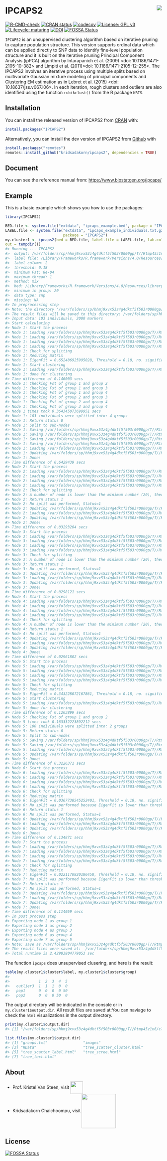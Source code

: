 <!-- README.md is generated from README.Rmd. Please edit that file -->

# IPCAPS2 <img src="man/figures/ipcaps2_logo.png" align="right" />

<!-- badges: start -->

[![R-CMD-check](https://github.com/kridsadakorn/ipcaps/workflows/R-CMD-check/badge.svg)](https://github.com/kridsadakorn/ipcaps/actions)
[![CRAN
status](https://www.r-pkg.org/badges/version/IPCAPS2)](https://CRAN.R-project.org/package=IPCAPS2)
[![codecov](https://codecov.io/gh/kridsadakorn/ipcaps/branch/master/graph/badge.svg?token=GGF640V5QY)](https://codecov.io/gh/kridsadakorn/ipcaps)
[![License: GPL
v3](https://img.shields.io/badge/License-GPLv3-blue.svg)](https://www.gnu.org/licenses/gpl-3.0)
[![Lifecycle:
maturing](https://img.shields.io/badge/lifecycle-maturing-blue.svg)](https://www.tidyverse.org/lifecycle/#maturing)
[![DOI](https://zenodo.org/badge/333291312.svg)](https://zenodo.org/badge/latestdoi/333291312)
[![FOSSA Status](https://app.fossa.com/api/projects/git%2Bgithub.com%2Fkridsadakorn%2Fipcaps2.svg?type=shield)](https://app.fossa.com/projects/git%2Bgithub.com%2Fkridsadakorn%2Fipcaps2?ref=badge_shield)
<!-- badges: end -->

`IPCAPS2` is an unsupervised clustering algorithm based on iterative
pruning to capture population structure. This version supports ordinal
data which can be applied directly to SNP data to identify fine-level
population structure and it is built on the iterative pruning Principal
Component Analysis (ipPCA) algorithm by Intarapanich et al. (2009)
\<doi: 10.1186/1471-2105-10-382\> and Limpiti et al. (2011)\<doi:
10.1186/1471-2105-12-255\>. The IPCAPS2 involves an iterative process
using multiple splits based on multivariate Gaussian mixture modeling of
principal components and Clustering EM estimation as in Lebret et
al. (2015) \<doi: 10.18637/jss.v067.i06\>. In each iteration, rough
clusters and outliers are also identified using the function
`rubikclust()` from the R package `KRIS`.

## Installation

You can install the released version of IPCAPS2 from
[CRAN](https://CRAN.R-project.org) with:

``` r
install.packages("IPCAPS2")
```

Alternatively, you can install the dev version of IPCAPS2 from
[Github](https://github.com/kridsadakorn/ipcaps2) with

``` r
install.packages("remotes")
remotes::install_github("kridsadakorn/ipcaps2", dependencies = TRUE)
```

## Document

You can see the reference manual from:
<https://www.biostatgen.org/ipcaps/>

## Example

This is a basic example which shows you how to use the packages:

``` r
library(IPCAPS2)

BED.file <- system.file("extdata", "ipcaps_example.bed", package = "IPCAPS2")
LABEL.file <- system.file("extdata", "ipcaps_example_individuals.txt.gz",
                          package = "IPCAPS2")
my.cluster1 <- ipcaps2(bed = BED.file, label.file = LABEL.file, lab.col = 2,
out = tempdir())
#> Running ... IPCAPS2 
#>  output: /var/folders/sp/hhmj9xvx53z4g4dktf5f503r0000gp/T//Rtmp45z1n6 
#>  label file: /Library/Frameworks/R.framework/Versions/4.0/Resources/library/IPCAPS2/extdata/ipcaps_example_individuals.txt.gz
#>  label column: 2
#>  threshold: 0.18
#>  minimum Fst: 8e-04
#>  maximum thread: 1
#>  method: mix
#>  bed: /Library/Frameworks/R.framework/Versions/4.0/Resources/library/IPCAPS2/extdata/ipcaps_example.bed
#>  minimum in group: 20
#>  data type: snp
#>  missing: NA
#> In preprocessing step
#> Note: the directory '/var/folders/sp/hhmj9xvx53z4g4dktf5f503r0000gp/T//Rtmp45z1n6' is existed. 
#> The result files will be saved to this directory: /var/folders/sp/hhmj9xvx53z4g4dktf5f503r0000gp/T//Rtmp45z1n6/cluster_output 
#> Input data: 103 individuals, 2000 markers
#> Start calculating
#> Node 1: Start the process
#> Node 1: Loading /var/folders/sp/hhmj9xvx53z4g4dktf5f503r0000gp/T//Rtmp45z1n6/cluster_output/RData/tree.RData
#> Node 1: Loading /var/folders/sp/hhmj9xvx53z4g4dktf5f503r0000gp/T//Rtmp45z1n6/cluster_output/RData/condition.RData
#> Node 1: Loading /var/folders/sp/hhmj9xvx53z4g4dktf5f503r0000gp/T//Rtmp45z1n6/cluster_output/RData/rawdata.RData
#> Node 1: Loading /var/folders/sp/hhmj9xvx53z4g4dktf5f503r0000gp/T//Rtmp45z1n6/cluster_output/RData/node1.RData
#> Node 1: Check for splitting
#> Node 1: Reducing matrix
#> Node 1: EigenFit = 0.652486925995028, Threshold = 0.18, no. significant PCs = 3
#> Node 1: Start clustering
#> Node 1: Loading /var/folders/sp/hhmj9xvx53z4g4dktf5f503r0000gp/T//Rtmp45z1n6/cluster_output/RData/node1.RData
#> Node 1: done for clustering
#> Time difference of 0.146003 secs
#> Node 1: Checking Fst of group 1 and group 2
#> Node 1: Checking Fst of group 1 and group 3
#> Node 1: Checking Fst of group 1 and group 4
#> Node 1: Checking Fst of group 2 and group 3
#> Node 1: Checking Fst of group 2 and group 4
#> Node 1: Checking Fst of group 3 and group 4
#> Node 1 times took 0.364345073699951 secs
#> Node 1: 103 individuals were splitted into: 4 groups
#> Node 1: Return status 0
#> Node 1: Split to sub-nodes
#> Node 1: Saving /var/folders/sp/hhmj9xvx53z4g4dktf5f503r0000gp/T//Rtmp45z1n6/cluster_output/RData/node2.RData
#> Node 1: Saving /var/folders/sp/hhmj9xvx53z4g4dktf5f503r0000gp/T//Rtmp45z1n6/cluster_output/RData/node3.RData
#> Node 1: Saving /var/folders/sp/hhmj9xvx53z4g4dktf5f503r0000gp/T//Rtmp45z1n6/cluster_output/RData/node4.RData
#> Node 1: Saving /var/folders/sp/hhmj9xvx53z4g4dktf5f503r0000gp/T//Rtmp45z1n6/cluster_output/RData/node5.RData
#> Node 1: Loading /var/folders/sp/hhmj9xvx53z4g4dktf5f503r0000gp/T//Rtmp45z1n6/cluster_output/RData/tree.RData
#> Node 1: Updating /var/folders/sp/hhmj9xvx53z4g4dktf5f503r0000gp/T//Rtmp45z1n6/cluster_output/RData/tree.RData
#> Node 1: Done!
#> Time difference of 0.6429439 secs
#> Node 2: Start the process
#> Node 2: Loading /var/folders/sp/hhmj9xvx53z4g4dktf5f503r0000gp/T//Rtmp45z1n6/cluster_output/RData/tree.RData
#> Node 2: Loading /var/folders/sp/hhmj9xvx53z4g4dktf5f503r0000gp/T//Rtmp45z1n6/cluster_output/RData/condition.RData
#> Node 2: Loading /var/folders/sp/hhmj9xvx53z4g4dktf5f503r0000gp/T//Rtmp45z1n6/cluster_output/RData/rawdata.RData
#> Node 2: Loading /var/folders/sp/hhmj9xvx53z4g4dktf5f503r0000gp/T//Rtmp45z1n6/cluster_output/RData/node2.RData
#> Node 2: Check for splitting
#> Node 2: A number of node is lower than the minimum number (20), therefore split was not performed
#> Node 2: Return status 1
#> Node 2: No split was performed, Status=1
#> Node 2: Updating /var/folders/sp/hhmj9xvx53z4g4dktf5f503r0000gp/T//Rtmp45z1n6/cluster_output/RData/leafnode.RData
#> Node 2: Loading /var/folders/sp/hhmj9xvx53z4g4dktf5f503r0000gp/T//Rtmp45z1n6/cluster_output/RData/tree.RData
#> Node 2: Updating /var/folders/sp/hhmj9xvx53z4g4dktf5f503r0000gp/T//Rtmp45z1n6/cluster_output/RData/tree.RData
#> Node 2: Done!
#> Time difference of 0.03293204 secs
#> Node 3: Start the process
#> Node 3: Loading /var/folders/sp/hhmj9xvx53z4g4dktf5f503r0000gp/T//Rtmp45z1n6/cluster_output/RData/tree.RData
#> Node 3: Loading /var/folders/sp/hhmj9xvx53z4g4dktf5f503r0000gp/T//Rtmp45z1n6/cluster_output/RData/condition.RData
#> Node 3: Loading /var/folders/sp/hhmj9xvx53z4g4dktf5f503r0000gp/T//Rtmp45z1n6/cluster_output/RData/rawdata.RData
#> Node 3: Loading /var/folders/sp/hhmj9xvx53z4g4dktf5f503r0000gp/T//Rtmp45z1n6/cluster_output/RData/node3.RData
#> Node 3: Check for splitting
#> Node 3: A number of node is lower than the minimum number (20), therefore split was not performed
#> Node 3: Return status 1
#> Node 3: No split was performed, Status=1
#> Node 3: Updating /var/folders/sp/hhmj9xvx53z4g4dktf5f503r0000gp/T//Rtmp45z1n6/cluster_output/RData/leafnode.RData
#> Node 3: Loading /var/folders/sp/hhmj9xvx53z4g4dktf5f503r0000gp/T//Rtmp45z1n6/cluster_output/RData/tree.RData
#> Node 3: Updating /var/folders/sp/hhmj9xvx53z4g4dktf5f503r0000gp/T//Rtmp45z1n6/cluster_output/RData/tree.RData
#> Node 3: Done!
#> Time difference of 0.0298121 secs
#> Node 4: Start the process
#> Node 4: Loading /var/folders/sp/hhmj9xvx53z4g4dktf5f503r0000gp/T//Rtmp45z1n6/cluster_output/RData/tree.RData
#> Node 4: Loading /var/folders/sp/hhmj9xvx53z4g4dktf5f503r0000gp/T//Rtmp45z1n6/cluster_output/RData/condition.RData
#> Node 4: Loading /var/folders/sp/hhmj9xvx53z4g4dktf5f503r0000gp/T//Rtmp45z1n6/cluster_output/RData/rawdata.RData
#> Node 4: Loading /var/folders/sp/hhmj9xvx53z4g4dktf5f503r0000gp/T//Rtmp45z1n6/cluster_output/RData/node4.RData
#> Node 4: Check for splitting
#> Node 4: A number of node is lower than the minimum number (20), therefore split was not performed
#> Node 4: Return status 1
#> Node 4: No split was performed, Status=1
#> Node 4: Updating /var/folders/sp/hhmj9xvx53z4g4dktf5f503r0000gp/T//Rtmp45z1n6/cluster_output/RData/leafnode.RData
#> Node 4: Loading /var/folders/sp/hhmj9xvx53z4g4dktf5f503r0000gp/T//Rtmp45z1n6/cluster_output/RData/tree.RData
#> Node 4: Updating /var/folders/sp/hhmj9xvx53z4g4dktf5f503r0000gp/T//Rtmp45z1n6/cluster_output/RData/tree.RData
#> Node 4: Done!
#> Time difference of 0.02961802 secs
#> Node 5: Start the process
#> Node 5: Loading /var/folders/sp/hhmj9xvx53z4g4dktf5f503r0000gp/T//Rtmp45z1n6/cluster_output/RData/tree.RData
#> Node 5: Loading /var/folders/sp/hhmj9xvx53z4g4dktf5f503r0000gp/T//Rtmp45z1n6/cluster_output/RData/condition.RData
#> Node 5: Loading /var/folders/sp/hhmj9xvx53z4g4dktf5f503r0000gp/T//Rtmp45z1n6/cluster_output/RData/rawdata.RData
#> Node 5: Loading /var/folders/sp/hhmj9xvx53z4g4dktf5f503r0000gp/T//Rtmp45z1n6/cluster_output/RData/node5.RData
#> Node 5: Check for splitting
#> Node 5: Reducing matrix
#> Node 5: EigenFit = 0.343228072167861, Threshold = 0.18, no. significant PCs = 3
#> Node 5: Start clustering
#> Node 5: Loading /var/folders/sp/hhmj9xvx53z4g4dktf5f503r0000gp/T//Rtmp45z1n6/cluster_output/RData/node5.RData
#> Node 5: done for clustering
#> Time difference of 0.1203899 secs
#> Node 5: Checking Fst of group 1 and group 2
#> Node 5 times took 0.163332223892212 secs
#> Node 5: 100 individuals were splitted into: 2 groups
#> Node 5: Return status 0
#> Node 5: Split to sub-nodes
#> Node 5: Saving /var/folders/sp/hhmj9xvx53z4g4dktf5f503r0000gp/T//Rtmp45z1n6/cluster_output/RData/node6.RData
#> Node 5: Saving /var/folders/sp/hhmj9xvx53z4g4dktf5f503r0000gp/T//Rtmp45z1n6/cluster_output/RData/node7.RData
#> Node 5: Loading /var/folders/sp/hhmj9xvx53z4g4dktf5f503r0000gp/T//Rtmp45z1n6/cluster_output/RData/tree.RData
#> Node 5: Updating /var/folders/sp/hhmj9xvx53z4g4dktf5f503r0000gp/T//Rtmp45z1n6/cluster_output/RData/tree.RData
#> Node 5: Done!
#> Time difference of 0.3226371 secs
#> Node 6: Start the process
#> Node 6: Loading /var/folders/sp/hhmj9xvx53z4g4dktf5f503r0000gp/T//Rtmp45z1n6/cluster_output/RData/tree.RData
#> Node 6: Loading /var/folders/sp/hhmj9xvx53z4g4dktf5f503r0000gp/T//Rtmp45z1n6/cluster_output/RData/condition.RData
#> Node 6: Loading /var/folders/sp/hhmj9xvx53z4g4dktf5f503r0000gp/T//Rtmp45z1n6/cluster_output/RData/rawdata.RData
#> Node 6: Loading /var/folders/sp/hhmj9xvx53z4g4dktf5f503r0000gp/T//Rtmp45z1n6/cluster_output/RData/node6.RData
#> Node 6: Check for splitting
#> Node 6: Reducing matrix
#> Node 6: EigenFit = 0.0367738545252401, Threshold = 0.18, no. significant PCs = 
#> Node 6: No split was performed because EigenFit is lower than threshold
#> Node 6: Return status 1
#> Node 6: No split was performed, Status=1
#> Node 6: Updating /var/folders/sp/hhmj9xvx53z4g4dktf5f503r0000gp/T//Rtmp45z1n6/cluster_output/RData/leafnode.RData
#> Node 6: Loading /var/folders/sp/hhmj9xvx53z4g4dktf5f503r0000gp/T//Rtmp45z1n6/cluster_output/RData/tree.RData
#> Node 6: Updating /var/folders/sp/hhmj9xvx53z4g4dktf5f503r0000gp/T//Rtmp45z1n6/cluster_output/RData/tree.RData
#> Node 6: Done!
#> Time difference of 0.134871 secs
#> Node 7: Start the process
#> Node 7: Loading /var/folders/sp/hhmj9xvx53z4g4dktf5f503r0000gp/T//Rtmp45z1n6/cluster_output/RData/tree.RData
#> Node 7: Loading /var/folders/sp/hhmj9xvx53z4g4dktf5f503r0000gp/T//Rtmp45z1n6/cluster_output/RData/condition.RData
#> Node 7: Loading /var/folders/sp/hhmj9xvx53z4g4dktf5f503r0000gp/T//Rtmp45z1n6/cluster_output/RData/rawdata.RData
#> Node 7: Loading /var/folders/sp/hhmj9xvx53z4g4dktf5f503r0000gp/T//Rtmp45z1n6/cluster_output/RData/node7.RData
#> Node 7: Check for splitting
#> Node 7: Reducing matrix
#> Node 7: EigenFit = 0.0221170820186458, Threshold = 0.18, no. significant PCs = 
#> Node 7: No split was performed because EigenFit is lower than threshold
#> Node 7: Return status 1
#> Node 7: No split was performed, Status=1
#> Node 7: Updating /var/folders/sp/hhmj9xvx53z4g4dktf5f503r0000gp/T//Rtmp45z1n6/cluster_output/RData/leafnode.RData
#> Node 7: Loading /var/folders/sp/hhmj9xvx53z4g4dktf5f503r0000gp/T//Rtmp45z1n6/cluster_output/RData/tree.RData
#> Node 7: Updating /var/folders/sp/hhmj9xvx53z4g4dktf5f503r0000gp/T//Rtmp45z1n6/cluster_output/RData/tree.RData
#> Node 7: Done!
#> Time difference of 0.114059 secs
#> In post process step
#> Exporting node 2 as group 1
#> Exporting node 3 as group 2
#> Exporting node 4 as group 3
#> Exporting node 6 as group 4
#> Exporting node 7 as group 5
#> Note: save as /var/folders/sp/hhmj9xvx53z4g4dktf5f503r0000gp/T//Rtmp45z1n6/cluster_output/groups.txt
#> The result files were saved at:  /var/folders/sp/hhmj9xvx53z4g4dktf5f503r0000gp/T//Rtmp45z1n6/cluster_output 
#> Total runtime is 2.42903804779053 sec
```

The function `ipcaps` does unsupervised clusering, and here is the
result:

``` r
table(my.cluster1$cluster$label, my.cluster1$cluster$group)
#>           
#>             1  2  3  4  5
#>   outlier3  1  1  1  0  0
#>   pop1      0  0  0  0 50
#>   pop2      0  0  0 50  0
```

The output directory will be indicated in the console or in
`my.cluster1$output.dir`. All result files are saved at:You can naviage
to check the `html` visualizations in the output directory.

``` r
print(my.cluster1$output.dir)
#> [1] "/var/folders/sp/hhmj9xvx53z4g4dktf5f503r0000gp/T//Rtmp45z1n6/cluster_output"

list.files(my.cluster1$output.dir)
#> [1] "groups.txt"                "images"                   
#> [3] "RData"                     "tree_scatter_cluster.html"
#> [5] "tree_scatter_label.html"   "tree_scree.html"          
#> [7] "tree_text.html"
```

## About

  - Prof. Kristel Van Steen, visit
    <a href="http://bio3.giga.ulg.ac.be/" border=0 style="border:0; text-decoration:none; outline:none"><img width="40px" src="man/figures/bio3_logo.png" align="center" /></a><br />
  - Kridsadakorn Chaichoompu, visit
    <a href="https://www.biostatgen.org/" border=0 style="border:0; text-decoration:none; outline:none"><img width="110px" src="man/figures/biostatgen_logo.png" align="center" /></a><br />


## License
[![FOSSA Status](https://app.fossa.com/api/projects/git%2Bgithub.com%2Fkridsadakorn%2Fipcaps2.svg?type=large)](https://app.fossa.com/projects/git%2Bgithub.com%2Fkridsadakorn%2Fipcaps2?ref=badge_large)